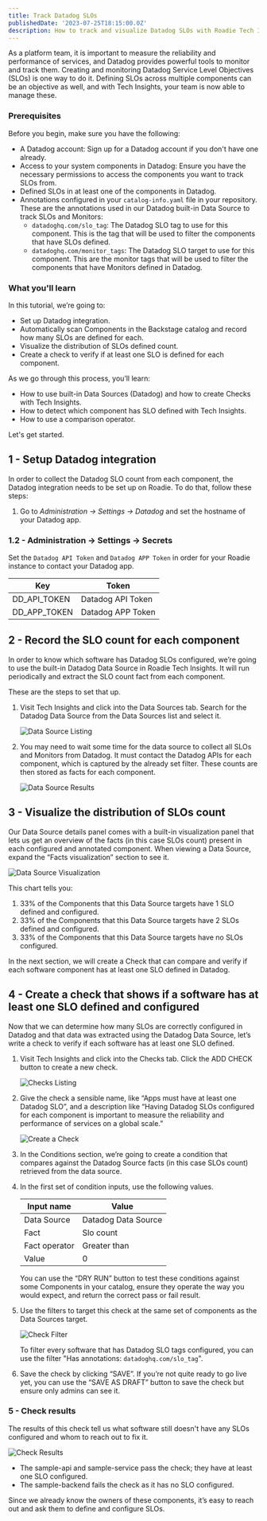 ```yaml
---
title: Track Datadog SLOs
publishedDate: '2023-07-25T18:15:00.0Z'
description: How to track and visualize Datadog SLOs with Roadie Tech Insights
---
```


As a platform team, it is important to measure the reliability and performance of services, and Datadog provides powerful tools to monitor and track them. Creating and monitoring Datadog Service Level Objectives (SLOs) is one way to do it. Defining SLOs across multiple components can be an objective as well, and with Tech Insights, your team is now able to manage these.

### **Prerequisites**

Before you begin, make sure you have the following:

- A Datadog account: Sign up for a Datadog account if you don't have one already.
- Access to your system components in Datadog: Ensure you have the necessary permissions to access the components you want to track SLOs from.
- Defined SLOs in at least one of the components in Datadog.
- Annotations configured in your `catalog-info.yaml` file in your repository. These are the annotations used in our Datadog built-in Data Source to track SLOs and Monitors:
  - `datadoghq.com/slo_tag`: The Datadog SLO tag to use for this component. This is the tag that will be used to filter the components that have SLOs defined.
  - `datadoghq.com/monitor_tags`: The Datadog SLO target to use for this component. This are the monitor tags that will be used to filter the components that have Monitors defined in Datadog.

### **What you'll learn**

In this tutorial, we’re going to:

- Set up Datadog integration.
- Automatically scan Components in the Backstage catalog and record how many SLOs are defined for each.
- Visualize the distribution of SLOs defined count.
- Create a check to verify if at least one SLO is defined for each component.

As we go through this process, you’ll learn:

- How to use built-in Data Sources (Datadog) and how to create Checks with Tech Insights.
- How to detect which component has SLO defined with Tech Insights.
- How to use a comparison operator.

Let's get started.

## 1 - Setup Datadog integration

In order to collect the Datadog SLO count from each component, the Datadog integration needs to be set up on Roadie. To do that, follow these steps:

1. Go to _Administration → Settings → Datadog_ and set the hostname of your Datadog app.

### 1.2 - Administration → Settings → Secrets

Set the `Datadog API Token` and `Datadog APP Token` in order for your Roadie instance to contact your Datadog app.

| Key          | Token             |
| ------------ | ----------------- |
| DD_API_TOKEN | Datadog API Token |
| DD_APP_TOKEN | Datadog APP Token |

## 2 - Record the SLO count for each component

In order to know which software has Datadog SLOs configured, we’re going to use the built-in Datadog Data Source in Roadie Tech Insights. It will run periodically and extract the SLO count fact from each component.

These are the steps to set that up.

1. Visit Tech Insights and click into the Data Sources tab. Search for the Datadog Data Source from the Data Sources list and select it.

   ![Data Source Listing](./datasources_list.png)

2. You may need to wait some time for the data source to collect all SLOs and Monitors from Datadog. It must contact the Datadog APIs for each component, which is captured by the already set filter. These counts are then stored as facts for each component.

   ![Data Source Results](./datasource_results.png)

## 3 - Visualize the distribution of SLOs count

Our Data Source details panel comes with a built-in visualization panel that lets us get an overview of the facts (in this case SLOs count) present in each configured and annotated component. When viewing a Data Source, expand the “Facts visualization” section to see it.

![Data Source Visualization](./datasource_graph.png)

This chart tells you:

1. 33% of the Components that this Data Source targets have 1 SLO defined and configured.
2. 33% of the Components that this Data Source targets have 2 SLOs defined and configured.
3. 33% of the Components that this Data Source targets have no SLOs configured.

In the next section, we will create a Check that can compare and verify if each software component has at least one SLO defined in Datadog.

## 4 - Create a check that shows if a software has at least one SLO defined and configured

Now that we can determine how many SLOs are correctly configured in Datadog and that data was extracted using the Datadog Data Source, let’s write a check to verify if each software has at least one SLO defined.

1. Visit Tech Insights and click into the Checks tab. Click the ADD CHECK button to create a new check.

   ![Checks Listing](./checks_overview.png)

2. Give the check a sensible name, like “Apps must have at least one Datadog SLO”, and a description like “Having Datadog SLOs configured for each component is important to measure the reliability and performance of services on a global scale.”

   ![Create a Check](./create_check.png)

3. In the Conditions section, we’re going to create a condition that compares against the Datadog Source facts (in this case SLOs count) retrieved from the data source.
4. In the first set of condition inputs, use the following values.

   | Input name    | Value               |
   | ------------- | ------------------- |
   | Data Source   | Datadog Data Source |
   | Fact          | Slo count           |
   | Fact operator | Greater than        |
   | Value         | 0                   |

   You can use the “DRY RUN” button to test these conditions against some Components in your catalog, ensure they operate the way you would expect, and return the correct pass or fail result.

5. Use the filters to target this check at the same set of components as the Data Sources target.

   ![Check Filter](./check_filter.png)

   To filter every software that has Datadog SLO tags configured, you can use the filter "Has annotations: `datadoghq.com/slo_tag`".

6. Save the check by clicking “SAVE”. If you’re not quite ready to go live yet, you can use the “SAVE AS DRAFT” button to save the check but ensure only admins can see it.

### 5 - Check results

The results of this check tell us what software still doesn't have any SLOs configured and whom to reach out to fix it.

![Check Results](./check-results.png)

- The sample-api and sample-service pass the check; they have at least one SLO configured.
- The sample-backend fails the check as it has no SLO configured.

Since we already know the owners of these components, it’s easy to reach out and ask them to define and configure SLOs.
